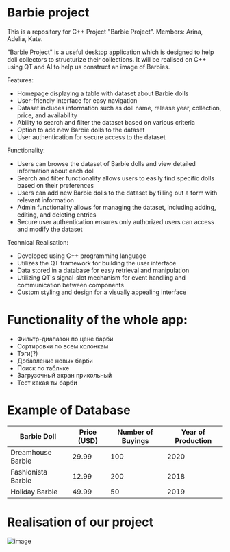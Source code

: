 # Barbie project
This is a repository for C++ Project "Barbie Project". Members: Arina, Adelia, Kate. 

"Barbie Project" is a useful desktop application which is designed to help doll collectors to structurize their collections. It will be realised on C++ using QT and AI to help us construct an image of Barbies.

Features:
- Homepage displaying a table with dataset about Barbie dolls
- User-friendly interface for easy navigation
- Dataset includes information such as doll name, release year, collection, price, and availability
- Ability to search and filter the dataset based on various criteria
- Option to add new Barbie dolls to the dataset
- User authentication for secure access to the dataset

Functionality:
- Users can browse the dataset of Barbie dolls and view detailed information about each doll
- Search and filter functionality allows users to easily find specific dolls based on their preferences
- Users can add new Barbie dolls to the dataset by filling out a form with relevant information
- Admin functionality allows for managing the dataset, including adding, editing, and deleting entries
- Secure user authentication ensures only authorized users can access and modify the dataset

Technical Realisation:
- Developed using C++ programming language
- Utilizes the QT framework for building the user interface
- Data stored in a database for easy retrieval and manipulation
- Utilizing QT's signal-slot mechanism for event handling and communication between components
- Custom styling and design for a visually appealing interface
  
# Functionality of the whole app:
- Фильтр-диапазон по цене барби
- Сортировки по всем колонкам
- Тэги(?)
- Добавление новых барби
- Поиск по таблчке
- Загрузочный экран прикольный 
- Тест какая ты барби

# Example of Database
| Barbie Doll      | Price (USD) | Number of Buyings | Year of Production |
|------------------|-------------|-------------------|--------------------|
| Dreamhouse Barbie | 29.99       | 100               | 2020               |
| Fashionista Barbie| 12.99       | 200               | 2018               |
| Holiday Barbie    | 49.99       | 50                | 2019               |


# Realisation of our project
![image](https://github.com/adelelyn/C-Project/assets/145099440/2728a948-479a-4473-af63-d7ebe5698b51)

